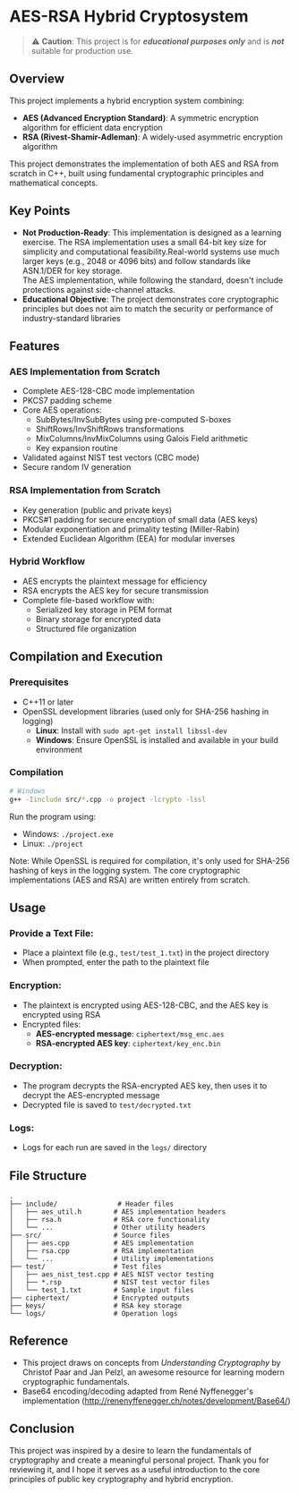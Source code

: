 # AES-RSA Hybrid Cryptosystem
> ⚠️ **Caution**: This project is for ***educational purposes only*** and is ***not*** suitable for production use.

## Overview
This project implements a hybrid encryption system combining:
* **AES (Advanced Encryption Standard)**: A symmetric encryption algorithm for efficient data encryption
* **RSA (Rivest-Shamir-Adleman)**: A widely-used asymmetric encryption algorithm
  
This project demonstrates the implementation of both AES and RSA from scratch in C++, built using fundamental cryptographic principles and mathematical concepts.

## Key Points
* **Not Production-Ready**: This implementation is designed as a learning exercise. The RSA implementation uses a small 64-bit key size for simplicity and computational feasibility.Real-world systems use much larger keys (e.g., 2048 or 4096 bits) and follow standards like ASN.1/DER for key storage.<br>The AES implementation, while following the standard, doesn't include protections against side-channel attacks.
* **Educational Objective**: The project demonstrates core cryptographic principles but does not aim to match the security or performance of industry-standard libraries

## Features

### AES Implementation from Scratch
- Complete AES-128-CBC mode implementation
- PKCS7 padding scheme
- Core AES operations:
  - SubBytes/InvSubBytes using pre-computed S-boxes
  - ShiftRows/InvShiftRows transformations
  - MixColumns/InvMixColumns using Galois Field arithmetic
  - Key expansion routine
- Validated against NIST test vectors (CBC mode)
- Secure random IV generation

### RSA Implementation from Scratch
- Key generation (public and private keys)
- PKCS#1 padding for secure encryption of small data (AES keys)
- Modular exponentiation and primality testing (Miller-Rabin)
- Extended Euclidean Algorithm (EEA) for modular inverses

### Hybrid Workflow
- AES encrypts the plaintext message for efficiency
- RSA encrypts the AES key for secure transmission
- Complete file-based workflow with:
  - Serialized key storage in PEM format
  - Binary storage for encrypted data
  - Structured file organization


## Compilation and Execution
### Prerequisites
* C++11 or later
* OpenSSL development libraries (used only for SHA-256 hashing in logging)
  * **Linux**: Install with `sudo apt-get install libssl-dev`
  * **Windows**: Ensure OpenSSL is installed and available in your build environment

### Compilation
```bash
# Windows
g++ -Iinclude src/*.cpp -o project -lcrypto -lssl
```
Run the program using:
- Windows: `./project.exe`
- Linux: `./project`

Note: While OpenSSL is required for compilation, it's only used for SHA-256 hashing of keys in the logging system. The core cryptographic implementations (AES and RSA) are written entirely from scratch.

## Usage
### Provide a Text File:
- Place a plaintext file (e.g., `test/test_1.txt`) in the project directory
- When prompted, enter the path to the plaintext file

### Encryption:
- The plaintext is encrypted using AES-128-CBC, and the AES key is encrypted using RSA
- Encrypted files:
  - **AES-encrypted message**: `ciphertext/msg_enc.aes`
  - **RSA-encrypted AES key**: `ciphertext/key_enc.bin`

### Decryption:
- The program decrypts the RSA-encrypted AES key, then uses it to decrypt the AES-encrypted message
- Decrypted file is saved to `test/decrypted.txt`

### Logs:
- Logs for each run are saved in the `logs/` directory

## File Structure
```
.
├── include/               # Header files
│   ├── aes_util.h        # AES implementation headers
│   ├── rsa.h             # RSA core functionality
│   └── ...               # Other utility headers
├── src/                  # Source files
│   ├── aes.cpp           # AES implementation
│   ├── rsa.cpp           # RSA implementation
│   └── ...               # Utility implementations
├── test/                 # Test files
│   ├── aes_nist_test.cpp # AES NIST vector testing
│   ├── *.rsp             # NIST test vector files
│   └── test_1.txt        # Sample input files
├── ciphertext/           # Encrypted outputs
├── keys/                 # RSA key storage
└── logs/                 # Operation logs
```

## Reference
- This project draws on concepts from *Understanding Cryptography* by Christof Paar and Jan Pelzl, an awesome resource for learning modern cryptographic fundamentals.
- Base64 encoding/decoding adapted from René Nyffenegger's implementation (http://renenyffenegger.ch/notes/development/Base64/)

## Conclusion
This project was inspired by a desire to learn the fundamentals of cryptography and create a meaningful personal project. 
Thank you for reviewing it, and I hope it serves as a useful introduction to the core principles of public key cryptography and hybrid encryption.
